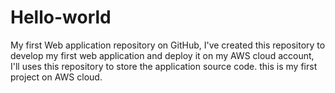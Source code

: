 # Hello-world
My first Web application repository on GitHub,
I've created this repository to develop my first web application and deploy it on my AWS cloud account,
I'll uses this repository to store the application source code.
this is my first project on AWS cloud.
